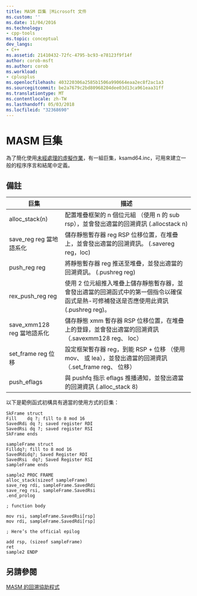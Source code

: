 ```yaml
---
title: MASM 巨集 |Microsoft 文件
ms.custom: ''
ms.date: 11/04/2016
ms.technology:
- cpp-tools
ms.topic: conceptual
dev_langs:
- C++
ms.assetid: 21410432-72fc-4795-bc93-e78123f9f14f
author: corob-msft
ms.author: corob
ms.workload:
- cplusplus
ms.openlocfilehash: 403220306a2585b1506a990664eaa2ec8f2ac1a3
ms.sourcegitcommit: be2a7679c2bd80968204dee03d13ca961eaa31ff
ms.translationtype: MT
ms.contentlocale: zh-TW
ms.lasthandoff: 05/03/2018
ms.locfileid: "32368690"
---
```

# <a name="masm-macros"></a>MASM 巨集
為了簡化使用[未經處理的虛擬作業](../build/raw-pseudo-operations.md)，有一組巨集，ksamd64.inc，可用來建立一般的程序序言和結尾中定義。  
  
## <a name="remarks"></a>備註  
  
|巨集|描述|  
|-----------|-----------------|  
|alloc_stack(n)|配置堆疊框架的 n 個位元組 （使用 n 的 sub rsp），並會發出適當的回溯資訊 (.allocstack n)|  
|save_reg reg 當地語系化|儲存靜態暫存器 reg RSP 位移位置，在堆疊上，並會發出適當的回溯資訊。 (.savereg reg，loc)|  
|push_reg reg|將靜態暫存器 reg 推送至堆疊，並發出適當的回溯資訊。 (.pushreg reg)|  
|rex_push_reg reg|使用 2 位元組推入堆疊上儲存靜態暫存器，並會發出適當的回溯函式中的第一個指令以確保函式是熱-可修補發送是否應使用此資訊 (.pushreg reg)。|  
|save_xmm128 reg 當地語系化|儲存靜態 xmm 暫存器 RSP 位移位置，在堆疊上的登錄，並會發出適當的回溯資訊 （.savexmm128 reg、 loc）|  
|set_frame reg 位移|設定框架暫存器 reg，到能 RSP + 位移 （使用 mov、 或 lea），並發出適當的回溯資訊 （.set_frame reg、 位移）|  
|push_eflags|與 pushfq 指示 eflags 推播通知，並發出適當的回溯資訊 (.alloc_stack 8)|  
  
 以下是範例函式初構具有適當的使用方式的巨集：  
  
```  
SkFrame struct   
Fill    dq ?; fill to 8 mod 16   
SavedRdi dq ?; saved register RDI   
SavedRsi dq ?; saved register RSI   
SkFrame ends  
  
sampleFrame struct  
Filldq?; fill to 8 mod 16  
SavedRdidq?; Saved Register RDI   
SavedRsi  dq?; Saved Register RSI  
sampleFrame ends  
  
sample2 PROC FRAME  
alloc_stack(sizeof sampleFrame)  
save_reg rdi, sampleFrame.SavedRdi  
save_reg rsi, sampleFrame.SavedRsi  
.end_prolog  
  
; function body  
  
mov rsi, sampleFrame.SavedRsi[rsp]  
mov rdi, sampleFrame.SavedRdi[rsp]  
  
; Here’s the official epilog  
  
add rsp, (sizeof sampleFrame)  
ret  
sample2 ENDP  
```  
  
## <a name="see-also"></a>另請參閱  
 [MASM 的回溯協助程式](../build/unwind-helpers-for-masm.md)